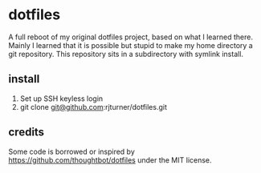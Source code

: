 dotfiles
========

A full reboot of my original dotfiles project, based on what I learned there.
Mainly I learned that it is possible but stupid to make my home directory a git
repository. This repository sits in a subdirectory with symlink install.

install
-------

1. Set up SSH keyless login
2. git clone git@github.com:rjturner/dotfiles.git

credits
-------

Some code is borrowed or inspired by https://github.com/thoughtbot/dotfiles
under the MIT license.
